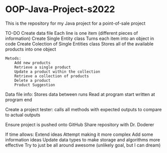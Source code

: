 # OOP-Java-Project-s2022
This is the repository for my Java project for a point-of-sale project

TO-DO
Create data file
	Each line is one item (different pieces of information)
Create Single Entity class
	Turns each item into an object in code
Create Colection of Single Entities class
	Stores all of the available products into one object

	Metods:
		Add new products
		Retrieve a single product
		Update a product within the collection
		Retrieve a collection of products
		Delete a product
		Product Suggestion
Data file info:
	Stores data between runs
	Read at program start
	written at program end

Create a project tester:
	calls all methods with expected outputs to compare to actual outputs

Ensure project is pushed onto GitHub
Share repository with Dr. Doderer

If time allows:
	Extend ideas
	Attempt making it more complex
	Add some information ideas
	Update data types to make storage and algorithms more effective
	Try to just be all around awesome (unlikely goal, but I can dream)
